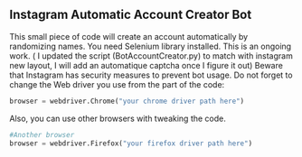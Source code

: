 ## Instagram Automatic Account Creator Bot

<p>This small piece of code will create an account automatically by randomizing names. You need Selenium library installed. This is an ongoing work.
  ( I updated the script (BotAccountCreator.py) to match with instagram new layout, I will add an automatique captcha once I figure it out)
  Beware that Instagram has security measures to prevent bot usage. Do not forget to change the Web driver you use from the part of the code:</p>

```Python
browser = webdriver.Chrome("your chrome driver path here")
```
Also, you can use other browsers with tweaking the code.
```Python
#Another browser
browser = webdriver.Firefox("your firefox driver path here")
```
